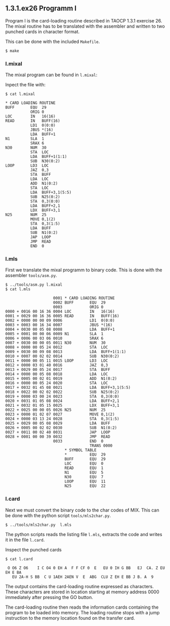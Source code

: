 ## 1.3.1.ex26 Programm l
Program l is the card-loading routine described in TAOCP 1.3.1 exercise 26. The mixal routine has to be translated with the assembler and written to two punched cards in character format.

This can be done with the included `Makefile`.

```
$ make
```

### l.mixal
The mixal program can be found in `l.mixal`:

Inpect the file with:

```
$ cat l.mixal
```

```
* CARD LOADING ROUTINE                                                          
BUFF       EQU  29                                                              
           ORIG 0                                                               
LOC        IN   16(16)                                                          
READ       IN   BUFF(16)                                                        
           LD1  0(0:0)                                                          
           JBUS *(16)                                                           
           LDA  BUFF+1                                                          
N1         SLA  1                                                               
           SRAX 6                                                               
N30        NUM  30                                                              
           STA  LOC                                                             
           LDA  BUFF+1(1:1)                                                     
           SUB  N30(0:2)                                                        
LOOP       LD3  LOC                                                             
           JAZ  0,3                                                             
           STA  BUFF                                                            
           LDA  LOC                                                             
           ADD  N1(0:2)                                                         
           STA  LOC                                                             
           LDA  BUFF+3,1(5:5)                                                   
           SUB  N25(0:2)                                                        
           STA  0,3(0:0)                                                        
           LDA  BUFF+2,1                                                        
           LDX  BUFF+3,1                                                        
N25        NUM  25                                                              
           MOVE 0,1(2)                                                          
           STA  0,3(1:5)                                                        
           LDA  BUFF                                                            
           SUB  N1(0:2)                                                         
           JAP  LOOP                                                            
           JMP  READ                                                            
           END  0                                                               
```

### l.mls
First we translate the mixal programm to binary code. This is done with the assembler `tools/asm.py`.


```
$ ../tools/asm.py l.mixal 
$ cat l.mls
```
```
                     0001 * CARD LOADING ROUTINE
                     0002 BUFF       EQU  29 
                     0003            ORIG 0 
0000 + 0016 00 16 36 0004 LOC        IN   16(16) 
0001 + 0029 00 16 36 0005 READ       IN   BUFF(16) 
0002 + 0000 00 00 09 0006            LD1  0(0:0) 
0003 + 0003 00 16 34 0007            JBUS *(16) 
0004 + 0030 00 05 08 0008            LDA  BUFF+1 
0005 + 0001 00 00 06 0009 N1         SLA  1 
0006 + 0006 00 03 06 0010            SRAX 6 
0007 + 0030 00 00 05 0011 N30        NUM  30 
0008 + 0000 00 05 24 0012            STA  LOC 
0009 + 0030 00 09 08 0013            LDA  BUFF+1(1:1) 
0010 + 0007 00 02 02 0014            SUB  N30(0:2) 
0011 + 0000 00 05 11 0015 LOOP       LD3  LOC 
0012 + 0000 03 01 40 0016            JAZ  0,3 
0013 + 0029 00 05 24 0017            STA  BUFF 
0014 + 0000 00 05 08 0018            LDA  LOC 
0015 + 0005 00 02 01 0019            ADD  N1(0:2) 
0016 + 0000 00 05 24 0020            STA  LOC 
0017 + 0032 01 45 08 0021            LDA  BUFF+3,1(5:5) 
0018 + 0022 00 02 02 0022            SUB  N25(0:2) 
0019 + 0000 03 00 24 0023            STA  0,3(0:0) 
0020 + 0031 01 05 08 0024            LDA  BUFF+2,1 
0021 + 0032 01 05 15 0025            LDX  BUFF+3,1 
0022 + 0025 00 00 05 0026 N25        NUM  25 
0023 + 0000 01 02 07 0027            MOVE 0,1(2) 
0024 + 0000 03 13 24 0028            STA  0,3(1:5) 
0025 + 0029 00 05 08 0029            LDA  BUFF 
0026 + 0005 00 02 02 0030            SUB  N1(0:2) 
0027 + 0011 00 02 40 0031            JAP  LOOP 
0028 + 0001 00 00 39 0032            JMP  READ 
                     0033            END  0 
                                     TRANS 0000
                          * SYMBOL TABLE
                          *          EQU  29
                          BUFF       EQU  29
                          LOC        EQU  0
                          READ       EQU  1
                          N1         EQU  5
                          N30        EQU  7
                          LOOP       EQU  11
                          N25        EQU  22
```

### l.card

Next we must convert the binary code to the char codes of MIX. This can be done with the python script `tools/mls2char.py`.

```
$ ../tools/mls2char.py  l.mls
```

The python scripts reads the listing file `l.mls`, extracts the code and writes it in the file `l.card`.

Inspect the punched cards

```
$ cat l.card
```


```
 O O6 Z O6    I C O4 0 EH A  F F CF 0  E   EU 0 IH G BB   EJ  CA. Z EU   EH E BA
   EU 2A-H S BB  C U 1AEH 2AEN V  E  ABG  CLU Z EH E BB J B. A  9               
```

The output contains the card-loading routine expressed as characters. These characters are stored in location starting at memory address 0000 immediately after pressing the GO button.

The card-loading routine then reads the information cards containing the program to be loaded into memory. The loading routine stops with a jump instruction to the memory location found on the transfer card.
